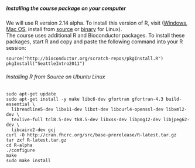 ##### Installing the course package on your computer

We will use R version 2.14 alpha. To install this version of R, visit (<a
href="http://cran.fhcrc.org/bin/windows/base/rtest.html">Windows</a>, <a
href="http://r.research.att.com/">Mac OS</a>, install from <a
href="http://cran.fhcrc.org/src/base-prerelease/">source</a> 
or <a href="http://cran.fhcrc.org/bin/linux/">binary</a> for Linux).  
The course uses additional R and Bioconductor packages. To
install these packages, start R and copy and paste the following
command into your R session:

	source("http://bioconductor.org/scratch-repos/pkgInstall.R")
	pkgInstall("SeattleIntro2011")


###### Installing R from Source on Ubuntu Linux

    sudo apt-get update
    sudo apt-get install -y make libc6-dev gfortran gfortran-4.3 build-essential \
      libreadline5-dev libx11-dev libxt-dev libcurl4-openssl-dev libxml2-dev \
      texlive-full tcl8.5-dev tk8.5-dev libxss-dev libpng12-dev libjpeg62-dev \
      libcairo2-dev gcj
    curl -O http://cran.fhcrc.org/src/base-prerelease/R-latest.tar.gz
    tar zxf R-latest.tar.gz
    cd R-alpha
    ./configure
    make
    sudo make install

